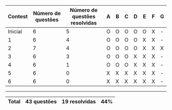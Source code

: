 | Contest | Número de questões | Número de questões resolvidas | A   | B   | C   | D   | E   | F   | G   |
| ------- | ------------------ | ----------------------------- | --- | --- | --- | --- | --- | --- | --- |
| Inicial | 6                  | 5                             | O   | O   | O   | O   | O   | X   | -   |
| 1       | 6                  | 4                             | O   | O   | O   | O   | X   | X   | -   |
| 2       | 7                  | 4                             | O   | O   | O   | O   | X   | X   | X   |
| 3       | 6                  | 3                             | O   | O   | O   | X   | X   | X   | -   |
| 4       | 6                  | 1                             | O   | O   | O   | X   | X   | X   | -   |
| 5       | 6                  | 0                             | X   | X   | X   | X   | X   | X   | -   |
| 6       | 6                  | 0                             | X   | X   | X   | X   | X   | X   | -   |

---

| Total | 43 questões | 19 resolvidas | 44% |
| ----- | ----------- | ------------- | --- |
